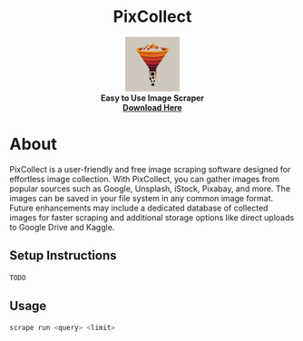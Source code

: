 ﻿<h1 align="center">PixCollect</h1>

<p align="center">
<img src="Assets\pix_collect_logo.jpg" width="96" alt="PixCollect Logo">
<br/>
<b>Easy to Use Image Scraper</b>
<br>
<b><a href="#">Download Here</a></b>
</p>

# About
PixCollect is a user-friendly and free image scraping software designed for effortless image collection. With PixCollect, you can gather images from popular sources such as Google, Unsplash, iStock, Pixabay, and more. The images can be saved in your file system in any common image format. Future enhancements may include a dedicated database of collected images for faster scraping and additional storage options like direct uploads to Google Drive and Kaggle.

## Setup Instructions
```bash
TODO
```

## Usage
```bash
scrape run <query> <limit>
```